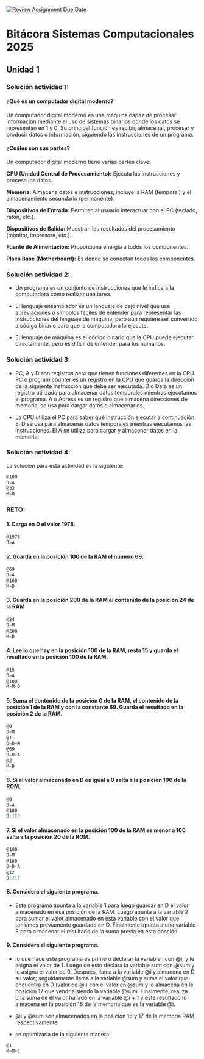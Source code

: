 [![Review Assignment Due Date](https://classroom.github.com/assets/deadline-readme-button-22041afd0340ce965d47ae6ef1cefeee28c7c493a6346c4f15d667ab976d596c.svg)](https://classroom.github.com/a/RnJlnlSe)
# Bitácora Sistemas Computacionales 2025

## Unidad 1

### Solución actividad 1:

#### ¿Qué es un computador digital moderno?

Un computador digital moderno es una máquina capaz de procesar información mediante el uso de sistemas binarios donde los datos se representan en 1 y 0. Su principal función es recibir, almacenar, procesar y producir datos o información, siguiendo las instrucciones de un programa.

#### ¿Cuáles son sus partes?

Un computador digital moderno tiene varias partes clave:

**CPU (Unidad Central de Procesamiento):** Ejecuta las instrucciones y procesa los datos.

**Memoria:** Almacena datos e instrucciones; incluye la RAM (temporal) y el almacenamiento secundario (permanente).

**Dispositivos de Entrada:** Permiten al usuario interactuar con el PC (teclado, ratón, etc.).

**Dispositivos de Salida:** Muestran los resultados del procesamiento (monitor, impresora, etc.).

**Fuente de Alimentación:** Proporciona energía a todos los componentes.

**Placa Base (Motherboard):** Es donde se conectan todos los componentes.


### Solución actividad 2:

- Un programa es un conjunto de instrucciones que le indica a la computadora cómo realizar una tarea.

- El lenguaje ensamblador es un lenguaje de bajo nivel que usa abreviaciones o símbolos fáciles de entender para representar las instrucciones del lenguaje de máquina, pero aún requiere ser convertido a código binario para que la computadora lo ejecute.

- El lenguaje de máquina es el código binario que la CPU puede ejecutar directamente, pero es difícil de entender para los humanos.

### Solución actividad 3:

- PC, A y D son registros pero que tienen funciones diferentes en la CPU. PC o program counter es un registro en la CPU que guarda la dirección de la siguiente instrucción que debe ser ejecutada. D o Data es un registro utilizado para almacenar datos temporales mientras ejecutamos el programa. A o Adress es un registro que almacena direcciones de memoria, se usa para cargar datos o almacenarlos.

- La CPU utiliza el PC para saber qué instrucción ejecutar a continuación. El D se usa para almacenar datos temporales mientras ejecutamos las instrucciones. El A se utiliza para cargar y almacenar datos en la memoria.


### Solución actividad 4:

La solución para esta actividad es la siguiente:

```asm
@100
D=A
@32
M=D
```

### RETO:

#### 1. Carga en D el valor 1978.

```asm
@1978
D=A
```

#### 2. Guarda en la posición 100 de la RAM el número 69.

```asm
@69
D=A
@100
M=D
```
#### 3. Guarda en la posición 200 de la RAM el contenido de la posición 24 de la RAM

```asm
@24
D=M
@200
M=D
```

#### 4. Lee lo que hay en la posición 100 de la RAM, resta 15 y guarda el resultado en la posición 100 de la RAM.

```asm
@15
D=A
@100
M=M-D
```
#### 5. Suma el contenido de la posición 0 de la RAM, el contenido de la posición 1 de la RAM y con la constante 69. Guarda el resultado en la posición 2 de la RAM.


```asm
@0
D=M
@1
D=D+M
@69
D=D+A
@2
M=D
```

#### 6. Si el valor almacenado en D es igual a 0 salta a la posición 100 de la ROM.

```asm
@0
D=A
@100
D;JEQ
```

#### 7. Si el valor almacenado en la posición 100 de la RAM es menor a 100 salta a la posición 20 de la ROM.

```asm
@100
D=M
@100
D=D-A
@12
D;JLT
```

#### 8. Considera el siguiente programa.

- Este programa apunta a la variable 1 para luego guardar en D el valor almacenado en esa posición de la RAM. Luego apunta a la variable 2 para sumar el valor almacenado en esta variable con el valor que teníamos previamente guardado en D. Finalmente apunta a una variable 3 para almacenar el resultado de la suma previa en esta posción.

#### 9. Considera el siguiente programa.

- lo que hace este programa es primero declarar la variable i con @i, y le asigna el valor de 1. Luego de esto declara la variable sum con @sum y le asigna el valor de 0. Después, llama a la variable @i y almacena en D su valor; seguidamente llama a la variable @sum y suma el valor que encuentra en D (valor de @i) con el valor en @sum y lo almacena en la posición 17 que vendría siendo la variable @sum. Finalmente, realiza una suma de el valor hallado en la variable @i + 1 y este resultado lo almacena en la posición 16 de la memoria que es la variable @i. 

- @i y @sum son almacenados en la posición 16 y 17 de la memoria RAM, respectivamente.

- se optimizaría de la siguiente manera:

```asm
@i
M=M+1
```



